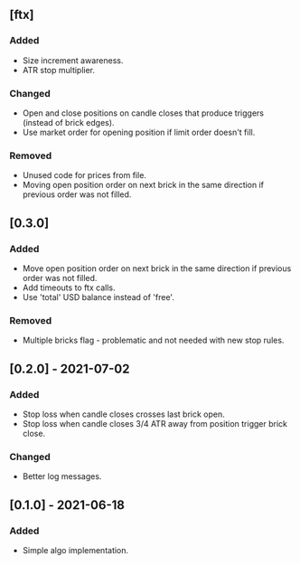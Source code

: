 ## [ftx]
### Added
- Size increment awareness.
- ATR stop multiplier.

### Changed
- Open and close positions on candle closes that produce triggers (instead of brick edges).
- Use market order for opening position if limit order doesn't fill.

### Removed
- Unused code for prices from file.
- Moving open position order on next brick in the same direction if previous order was not filled.

## [0.3.0]
### Added
- Move open position order on next brick in the same direction if previous order was not filled.
- Add timeouts to ftx calls.
- Use 'total' USD balance instead of 'free'.

### Removed
- Multiple bricks flag - problematic and not needed with new stop rules.

## [0.2.0] - 2021-07-02
### Added
- Stop loss when candle closes crosses last brick open.
- Stop loss when candle closes 3/4 ATR away from position trigger brick close.

### Changed
- Better log messages.

## [0.1.0] - 2021-06-18
### Added
- Simple algo implementation.